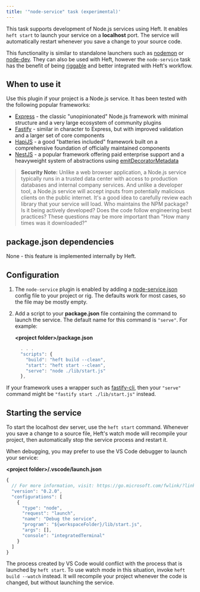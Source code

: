 ```yaml
---
title: '"node-service" task (experimental)'
---
```


This task supports development of Node.js services using Heft. It enables `heft start` to launch your service on a **localhost** port. The service will automatically restart whenever you save a change to your source code.

This functionality is similar to standalone launchers such as [nodemon](https://nodemon.io/) or [node-dev](https://www.npmjs.com/package/node-dev). They can also be used with Heft, however the `node-service` task has the benefit of being [riggable](../intro/rig_packages.md) and better integrated with Heft's workflow.

## When to use it

Use this plugin if your project is a Node.js service. It has been tested with the following popular frameworks:

- [Express](http://expressjs.com/) - the classic "unopinionated" Node.js framework with minimal structure and a very large ecosystem of community plugins
- [Fastify](https://www.fastify.io/) - similar in character to Express, but with improved validation and a larger set of core components
- [HapiJS](https://hapi.dev/) - a good "batteries included" framework built on a comprehensive foundation of officially maintained components
- [NestJS](https://nestjs.com/) - a popular framework offering paid enterprise support and a heavyweight system of abstractions using [emitDecoratorMetadata](https://www.typescriptlang.org/tsconfig#emitDecoratorMetadata)

> **Security Note:** Unlike a web browser application, a Node.js service typically runs in a trusted data center
> with access to production databases and internal company services. And unlike a developer tool, a Node.js service
> will accept inputs from potentially malicious clients on the public internet. It's a good idea to carefully review
> each library that your service will load. Who maintains the NPM package? Is it being actively developed? Does
> the code follow engineering best practices? These questions may be more important than "How many times was
> it downloaded?"

## package.json dependencies

None - this feature is implemented internally by Heft.

## Configuration

1. The `node-service` plugin is enabled by adding a
   [node-service.json](../configs/node-service_json.md) config file
   to your project or rig. The defaults work for most cases, so the file may be mostly empty.

2. Add a script to your **package.json** file containing the command to launch the service. The default name
   for this command is `"serve"`. For example:

   **&lt;project folder&gt;/package.json**

   ```js
     . . .
     "scripts": {
       "build": "heft build --clean",
       "start": "heft start --clean",
       "serve": "node ./lib/start.js"
     },
   ```

If your framework uses a wrapper such as [fastify-cli](https://github.com/fastify/fastify-cli), then
your `"serve"` command might be `"fastify start ./lib/start.js"` instead.

## Starting the service

To start the localhost dev server, use the `heft start` command. Whenever you save a change to a source file, Heft's watch mode will recompile your project, then automatically stop the service process and restart it.

When debugging, you may prefer to use the VS Code debugger to launch your service:

**&lt;project folder&gt;/.vscode/launch.json**

```js
{
  // For more information, visit: https://go.microsoft.com/fwlink/?linkid=830387
  "version": "0.2.0",
  "configurations": [
    {
      "type": "node",
      "request": "launch",
      "name": "Debug the service",
      "program": "${workspaceFolder}/lib/start.js",
      "args": [],
      "console": "integratedTerminal"
    }
  ]
}
```

The process created by VS Code would conflict with the process that is launched by `heft start`. To use watch mode in this situation, invoke `heft build --watch` instead. It will recompile your project whenever the code is changed, but without launching the service.
